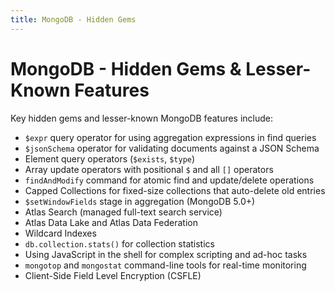 ```yaml
---
title: MongoDB - Hidden Gems
---
```


# MongoDB - Hidden Gems & Lesser-Known Features

Key hidden gems and lesser-known MongoDB features include:

- `$expr` query operator for using aggregation expressions in find queries
- `$jsonSchema` operator for validating documents against a JSON Schema
- Element query operators (`$exists`, `$type`)
- Array update operators with positional `$` and all `[]` operators
- `findAndModify` command for atomic find and update/delete operations
- Capped Collections for fixed-size collections that auto-delete old entries
- `$setWindowFields` stage in aggregation (MongoDB 5.0+)
- Atlas Search (managed full-text search service)
- Atlas Data Lake and Atlas Data Federation
- Wildcard Indexes
- `db.collection.stats()` for collection statistics
- Using JavaScript in the shell for complex scripting and ad-hoc tasks
- `mongotop` and `mongostat` command-line tools for real-time monitoring
- Client-Side Field Level Encryption (CSFLE)
